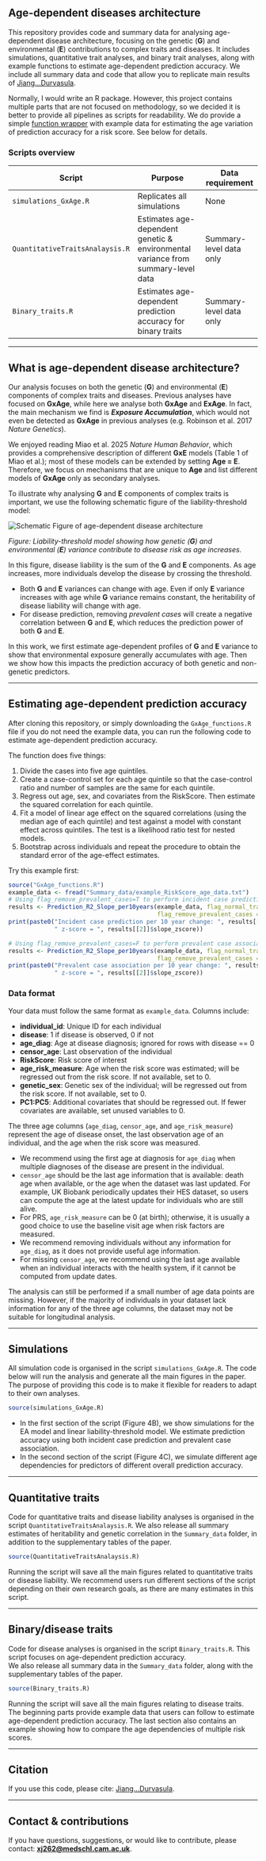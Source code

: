 ## Age-dependent diseases architecture

This repository provides code and summary data for analysing age-dependent disease architecture, focusing on the genetic (**G**) and environmental (**E**) contributions to complex traits and diseases. It includes simulations, quantitative trait analyses, and binary trait analyses, along with example functions to estimate age-dependent prediction accuracy.
We include all summary data and code that allow you to replicate main results of [Jiang...Durvasula]().

Normally, I would write an R package. However, this project contains multiple parts that are not focused on methodology, so we decided it is better to provide all pipelines as scripts for readability. We do provide a simple [function wrapper](#Estimating-age-dependent-prediction-accuracy) with example data for estimating the age variation of prediction accuracy for a risk score. See below for details.

### Scripts overview

| Script | Purpose | Data requirement |
|--------|---------|------------------|
| `simulations_GxAge.R` | Replicates all simulations | None |
| `QuantitativeTraitsAnalaysis.R` | Estimates age-dependent genetic & environmental variance from summary-level data | Summary-level data only |
| `Binary_traits.R` | Estimates age-dependent prediction accuracy for binary traits | Summary-level data only |

---

## What is age-dependent disease architecture?
Our analysis focuses on both the genetic (**G**) and environmental (**E**) components of complex traits and diseases. 
Previous analyses have focused on **GxAge**, while here we analyse both **GxAge** and **ExAge**. In fact, the main
mechanism we find is ***Exposure Accumulation***, which would not even be detected as **GxAge** in previous analyses (e.g. Robinson et al. 2017 *Nature Genetics*).

We enjoyed reading Miao et al. 2025 *Nature Human Behavior*, which provides a comprehensive description of different **GxE** models (Table 1 of Miao et al.); most of these 
models can be extended by setting **Age = E**. Therefore, we focus on mechanisms that are unique to **Age** and list different models of **GxAge** only as secondary analyses. 

To illustrate why analysing **G** and **E** components of complex traits is important, we use the following schematic figure of the liability-threshold model:

![Schematic Figure of age-dependent disease architecture](Schematic.png)

*Figure: Liability-threshold model showing how genetic (**G**) and environmental (**E**) variance contribute to disease risk as age increases.*

In this figure, disease liability is the sum of the **G** and **E** components. As age increases, more individuals develop the disease by crossing the threshold.
- Both **G** and **E** variances can change with age. Even if only **E** variance increases with age while **G** variance remains constant, the heritability of disease liability will change with age.
- For disease prediction, removing *prevalent cases* will create a negative correlation between **G** and **E**, which reduces the prediction power of both **G** and **E**. 

In this work, we first estimate age-dependent profiles of **G** and **E** variance to show that environmental exposure generally accumulates with age. Then we show
how this impacts the prediction accuracy of both genetic and non-genetic predictors. 

---

## Estimating age-dependent prediction accuracy
After cloning this repository, or simply downloading the `GxAge_functions.R` file if you do not need the example data, you can run the following code to estimate age-dependent prediction accuracy.

The function does five things:

1. Divide the cases into five age quintiles.
2. Create a case-control set for each age quintile so that the case-control ratio and number of 
   samples are the same for each quintile.
3. Regress out age, sex, and covariates from the RiskScore. Then estimate the squared correlation for each quintile.
4. Fit a model of linear age effect on the squared correlations (using the median age of each quintile) and test against a model with constant effect across quintiles. The test is a likelihood ratio test for nested models.
5. Bootstrap across individuals and repeat the procedure to obtain the standard error of the age-effect estimates.

Try this example first:

```r
source("GxAge_functions.R")
example_data <- fread("Summary_data/example_RiskScore_age_data.txt")
# Using flag_remove_prevalent_cases=T to perform incident case prediction
results <- Prediction_R2_Slope_per10years(example_data, flag_normal_transform_RiskScore = T, 
                                          flag_remove_prevalent_cases = T)
print(paste0("Incident case prediction per 10 year change: ", results[[2]]$incident_R2_1to1_slope_10year,
             " z-score = ", results[[2]]$slope_zscore))

# Using flag_remove_prevalent_cases=F to perform prevalent case association
results <- Prediction_R2_Slope_per10years(example_data, flag_normal_transform_RiskScore = T, 
                                          flag_remove_prevalent_cases = F)
print(paste0("Prevalent case association per 10 year change: ", results[[2]]$incident_R2_1to1_slope_10year,
             " z-score = ", results[[2]]$slope_zscore))
```

### Data format
Your data must follow the same format as `example_data`. Columns include:

- **individual_id**: Unique ID for each individual
- **disease**: 1 if disease is observed, 0 if not
- **age_diag**: Age at disease diagnosis; ignored for rows with disease == 0
- **censor_age**: Last observation of the individual
- **RiskScore**: Risk score of interest
- **age_risk_measure**: Age when the risk score was estimated; will be regressed out from the risk score. If not available, set to 0. 
- **genetic_sex**: Genetic sex of the individual; will be regressed out from the risk score. If not available, set to 0. 
- **PC1:PC5**: Additional covariates that should be regressed out. If fewer covariates are available, set unused variables to 0. 

The three age columns (`age_diag`, `censor_age`, and `age_risk_measure`) represent the age of disease onset, the last observation age of an individual, and the age when the risk score was measured. 
- We recommend using the first age at diagnosis for `age_diag` when multiple diagnoses of the disease are present in the individual. 
- `censor_age` should be the last age information that is available: death age when available, or the age when the dataset was last updated. For example, UK Biobank periodically updates their HES dataset, so users can compute the age at the latest update for individuals who are still alive.
- For PRS, `age_risk_measure` can be 0 (at birth); otherwise, it is usually a good choice to use the baseline visit age when risk factors are measured.
- We recommend removing individuals without any information for `age_diag`, as it does not provide useful age information.
- For missing `censor_age`, we recommend using the last age available when an individual interacts with the health system, if it cannot be computed from update dates.

The analysis can still be performed if a small number of age data points are missing. However, if the majority of individuals in your dataset lack information for any of the three age columns, the dataset may not be suitable for longitudinal analysis. 

---

## Simulations
All simulation code is organised in the script `simulations_GxAge.R`. The code below will run the analysis and generate all the main figures in the paper. The purpose of providing this code is to make it flexible for readers to adapt to their own analyses.

```r
source(simulations_GxAge.R)
```

- In the first section of the script (Figure 4B), we show simulations for the EA model and linear liability-threshold model. We estimate prediction accuracy using 
both incident case prediction and prevalent case association.
- In the second section of the script (Figure 4C), we simulate different age dependencies for predictors of different overall prediction accuracy.

---

## Quantitative traits
Code for quantitative traits and disease liability analyses is organised in the script `QuantitativeTraitsAnalaysis.R`. 
We also release all summary estimates of heritability and genetic correlation in the `Summary_data` folder, in addition to the supplementary tables of the paper. 

```r
source(QuantitativeTraitsAnalaysis.R)
```

Running the script will save all the main figures related to quantitative traits or disease liability. 
We recommend users run different sections of the script depending on their own research goals, as there are many estimates in this script. 

---

## Binary/disease traits
Code for disease analyses is organised in the script `Binary_traits.R`. This script focuses on age-dependent prediction accuracy.  
We also release all summary data in the `Summary_data` folder, along with the supplementary tables of the paper. 

```r
source(Binary_traits.R)
```

Running the script will save all the main figures relating to disease traits. 
The beginning parts provide example data that users can follow to estimate age-dependent prediction accuracy. The last section also contains an example showing how to compare the age dependencies of multiple risk scores.

---

## Citation
If you use this code, please cite: [Jiang…Durvasula]().

---

## Contact & contributions
If you have questions, suggestions, or would like to contribute, please contact: **xj262@medschl.cam.ac.uk**.
